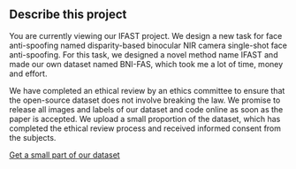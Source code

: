 ## Describe this project

You are currently viewing our IFAST project. We design a new task for face anti-spoofing named disparity-based binocular NIR camera single-shot face anti-spoofing. For this task, we designed a novel method name IFAST and made our own dataset named BNI-FAS, which took me a lot of time, money and effort.

We have completed an ethical review by an ethics committee to ensure that the open-source dataset does not involve breaking the law. We promise to release all images and labels of our dataset and code online as soon as the paper is accepted. We upload a small proportion of the dataset, which has completed the ethical review process and received informed consent from the subjects.

[Get a small part of our dataset](https://pan.baidu.com)
